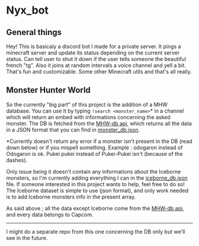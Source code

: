# Nyx_bot

## General things
Hey! This is basicaly a discord bot I made for a private server.
It pings a minecraft server and update its status depending on the current server status.
Can tell user to shut it down if the user tells someone the beautiful french "tg".
Also it joins at random intervals a voice channel and yell a bit. That's fun and customizable.
Some other Minecraft utils and that's all really.

## Monster Hunter World
So the currently "big part" of this project is the addition of a MHW database. You can use it by typing `!search <monster_name>`* in a channel which will return an embed with informations concerning the asked monster. The DB is fetched from the [MHW-db api](https://docs.mhw-db.com/), which returns all the data in a JSON format that you can find in [monster_db.json](./monster_db.json).

*Currently doesn't return any error if a monster isn't present in the DB (read down below) or if you mispell something. Example : odogaron instead of Odogaron is ok. Pukei pukei instead of Pukei-Pukei isn't (because of the dashes).

Only issue being it doesn't contain any informations about the Iceborne monsters, so I'm currently adding everything I can in the [iceborne_db.json](./iceborne_db.json) file.
If someone interested in this project wants to help, feel free to do so! The Iceborne dataset is simple to use (json format), and only work needed is to add Iceborne monsters info in the present array.

As said above ; all the data except Iceborne come from the [MHW-db api](https://docs.mhw-db.com/), and every data belongs to Capcom.

---

I might do a separate repo from this one concerning the DB only but we'll see in the future.
